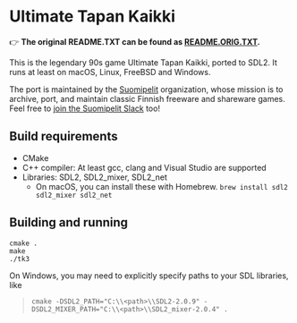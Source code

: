 Ultimate Tapan Kaikki
=====================

:point_right: **The original README.TXT can be found as [README.ORIG.TXT](./README.ORIG.TXT).**

This is the legendary 90s game Ultimate Tapan Kaikki, ported to
SDL2. It runs at least on macOS, Linux, FreeBSD and Windows.

The port is maintained by the [Suomipelit][suomipelit-gh] organization,
whose mission is to archive, port, and maintain classic Finnish freeware and
shareware games.  Feel free to [join the Suomipelit Slack][suomipelit-slack]
too!

Build requirements
------------------

- CMake
- C++ compiler: At least gcc, clang and Visual Studio are supported
- Libraries: SDL2, SDL2_mixer, SDL2_net 
  - On macOS, you can install these with Homebrew. `brew install sdl2 sdl2_mixer sdl2_net`


Building and running
--------------------

```shell
cmake .
make
./tk3
```

On Windows, you may need to explicitly specify paths to your SDL libraries, like

> `cmake -DSDL2_PATH="C:\\<path>\\SDL2-2.0.9" -DSDL2_MIXER_PATH="C:\\<path>\\SDL2_mixer-2.0.4" .`


[suomipelit-gh]: https://github.com/suomipelit
[suomipelit-slack]: https://tinyurl.com/suomipelit-slack